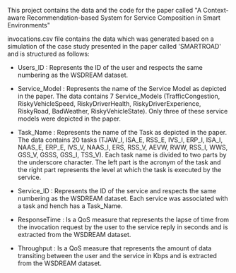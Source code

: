 This project contains the data and the code for the paper called "A Context-aware Recommendation-based System for Service Composition in Smart Environments"

invocations.csv file contains the data which was generated based on a simulation of the case study presented in the paper called 'SMARTROAD' and is structured as follows:

- Users_ID : Represents the ID of the user and respects the same numbering as the WSDREAM dataset.

- Service_Model : Represents the name of the Service Model as depicted in the paper. The data contains 7 Service_Models (TrafficCongestion, RiskyVehicleSpeed, RiskyDriverHealth, RiskyDriverExperience, RiskyRoad, BadWeather, RiskyVehicleState). Only three of these service models were depicted in the paper.

- Task_Name : Represents the name of the Task as depicted in the paper. The data contains 20 tasks (TJAW_I, ISA_E, RSS_E, IVS_I, ERP_I, ISA_I, NAAS_E, ERP_E, IVS_V, NAAS_I, ERS, RSS_V, AEVW, RWW, RSS_I, WWS, GSS_V, GSSS, GSS_I, TSS_V). Each task name is divided to two parts by the underscore character. The left part is the acronym of the task and the right part represents the level at which the task is executed by the service.

- Service_ID : Represents the ID of the service and respects the same numbering as the WSDREAM dataset. Each service was associated with a task and hench has a Task_Name.

- ResponseTime : Is a QoS measure that represents the lapse of time from the invocation request by the user to the service reply in seconds and is extracted from the WSDREAM dataset.

- Throughput : Is a QoS measure that represents the amount of data transiting between the user and the service in Kbps and is extracted from the WSDREAM dataset.
